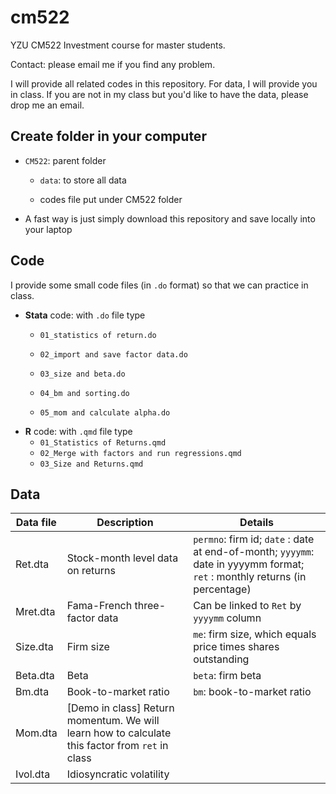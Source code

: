# cm522

YZU CM522 Investment course for master students.

Contact: please email me if you find any problem.

I will provide all related codes in this repository. For data, I will provide you in class. If you are not in my class but you'd like to have the data, please drop me an email.

## Create folder in your computer

-   `CM522`: parent folder

    -   `data`: to store all data

    -   codes file put under CM522 folder

-   A fast way is just simply download this repository and save locally into your laptop

## Code

I provide some small code files (in `.do` format) so that we can practice in class.

-   **Stata** code: with `.do` file type
    -   `01_statistics of return.do`

    -   `02_import and save factor data.do`

    -   `03_size and beta.do`

    -   `04_bm and sorting.do`

    -   `05_mom and calculate alpha.do`
-   **R** code: with `.qmd` file type
    -   `01_Statistics of Returns.qmd`
    -   `02_Merge with factors and run regressions.qmd`
    -   `03_Size and Returns.qmd`

## Data

| Data file | Description                                                                                     | Details                                                                                                                    |
|-----------|-------------------------------------------------------------------------------------------------|----------------------------------------------------------------------------------------------------------------------------|
| Ret.dta   | Stock-month level data on returns                                                               | `permno`: firm id; `date` : date at end-of-month; `yyyymm`: date in yyyymm format; `ret` : monthly returns (in percentage) |
| Mret.dta  | Fama-French three-factor data                                                                   | Can be linked to `Ret` by `yyyymm` column                                                                                  |
| Size.dta  | Firm size                                                                                       | `me`: firm size, which equals price times shares outstanding                                                               |
| Beta.dta  | Beta                                                                                            | `beta`: firm beta                                                                                                          |
| Bm.dta    | Book-to-market ratio                                                                            | `bm`: book-to-market ratio                                                                                                 |
| Mom.dta   | [Demo in class] Return momentum. We will learn how to calculate this factor from `ret` in class |                                                                                                                            |
| Ivol.dta  | Idiosyncratic volatility                                                                        |                                                                                                                            |
